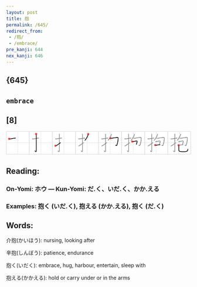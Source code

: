 ```yaml
---
layout: post
title: 抱
permalink: /645/
redirect_from:
 - /抱/
 - /embrace/
pre_kanji: 644
nex_kanji: 646
---
```


## {645}

## `embrace`

## [8]

<div class="stroke"><img src="../images/E68AB1.png" /></div>

## Reading:

### On-Yomi: ホウ &mdash; Kun-Yomi: だ.く、いだ.く、かか.える

### Examples: 抱く (いだ.く), 抱える (かか.える), 抱く (だ.く)

## Words:

介抱(かいほう): nursing, looking after

辛抱(しんぼう): patience, endurance

抱く(いだく): embrace, hug, harbour, entertain, sleep with

抱える(かかえる): hold or carry under or in the arms
